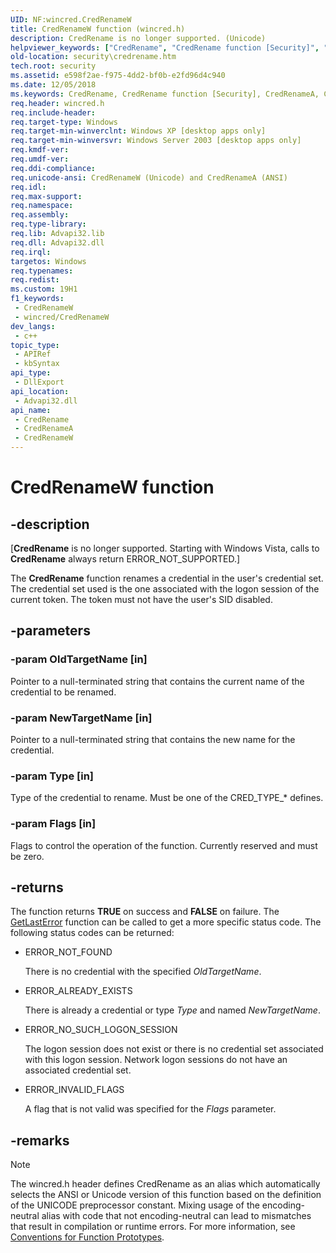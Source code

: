 ```yaml
---
UID: NF:wincred.CredRenameW
title: CredRenameW function (wincred.h)
description: CredRename is no longer supported. (Unicode)
helpviewer_keywords: ["CredRename", "CredRename function [Security]", "CredRenameW", "_cred_credrename", "security.credrename", "wincred/CredRename", "wincred/CredRenameW"]
old-location: security\credrename.htm
tech.root: security
ms.assetid: e598f2ae-f975-4dd2-bf0b-e2fd96d4c940
ms.date: 12/05/2018
ms.keywords: CredRename, CredRename function [Security], CredRenameA, CredRenameW, _cred_credrename, security.credrename, wincred/CredRename, wincred/CredRenameA, wincred/CredRenameW
req.header: wincred.h
req.include-header: 
req.target-type: Windows
req.target-min-winverclnt: Windows XP [desktop apps only]
req.target-min-winversvr: Windows Server 2003 [desktop apps only]
req.kmdf-ver: 
req.umdf-ver: 
req.ddi-compliance: 
req.unicode-ansi: CredRenameW (Unicode) and CredRenameA (ANSI)
req.idl: 
req.max-support: 
req.namespace: 
req.assembly: 
req.type-library: 
req.lib: Advapi32.lib
req.dll: Advapi32.dll
req.irql: 
targetos: Windows
req.typenames: 
req.redist: 
ms.custom: 19H1
f1_keywords:
 - CredRenameW
 - wincred/CredRenameW
dev_langs:
 - c++
topic_type:
 - APIRef
 - kbSyntax
api_type:
 - DllExport
api_location:
 - Advapi32.dll
api_name:
 - CredRename
 - CredRenameA
 - CredRenameW
---
```


# CredRenameW function


## -description

<p class="CCE_Message">[<b>CredRename</b> is no longer supported. Starting with Windows Vista, calls to <b>CredRename</b> always return ERROR_NOT_SUPPORTED.]

The <b>CredRename</b> function renames a credential in the user's credential set. The credential set used is the one associated with the logon session of the current token. The token must not have the user's SID disabled.

## -parameters

### -param OldTargetName [in]

Pointer to a null-terminated string that contains the current name of the credential to be renamed.

### -param NewTargetName [in]

Pointer to a null-terminated string that contains the new name for the credential.

### -param Type [in]

Type of the credential to rename. Must be one of the CRED_TYPE_* defines.

### -param Flags [in]

Flags to control the operation of the function. Currently reserved and must be zero.

## -returns

The function returns <b>TRUE</b> on success and <b>FALSE</b> on failure. The <a href="/windows/desktop/api/errhandlingapi/nf-errhandlingapi-getlasterror">GetLastError</a> function can be called to get a more specific status code. The following status codes can be returned:

<ul>
<li>ERROR_NOT_FOUND 


There is no credential with the specified <i>OldTargetName</i>.

</li>
<li>ERROR_ALREADY_EXISTS 


There is already a credential or type <i>Type</i> and named <i>NewTargetName</i>.

</li>
<li>ERROR_NO_SUCH_LOGON_SESSION 


The logon session does not exist or there is no credential set associated with this logon session. Network logon sessions do not have an associated credential set.

</li>
<li>ERROR_INVALID_FLAGS 


A flag that is not valid was specified for the <i>Flags</i> parameter.

</li>
</ul>

## -remarks

> [!NOTE]
> The wincred.h header defines CredRename as an alias which automatically selects the ANSI or Unicode version of this function based on the definition of the UNICODE preprocessor constant. Mixing usage of the encoding-neutral alias with code that not encoding-neutral can lead to mismatches that result in compilation or runtime errors. For more information, see [Conventions for Function Prototypes](/windows/win32/intl/conventions-for-function-prototypes).
